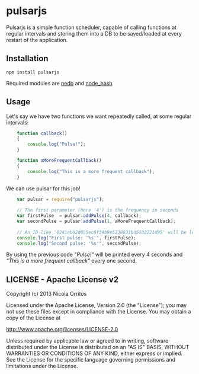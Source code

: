 pulsarjs
========

Pulsarjs is a simple function scheduler, capable of calling functions at regular intervals and storing them into a DB to be saved/loaded at every restart of the application.


Installation
------------
    npm install pulsarjs

Required modules are [nedb](https://github.com/louischatriot/nedb) and [node_hash](https://github.com/Marak/node_hash)


Usage
-----
Let's say we have two functions we want repeatedly called, at some regular intervals:
```javascript
    function callback()
    {
        console.log("Pulse!");
    }

    function aMoreFrequentCallback()
    {
        console.log("This is a more frequent callback");
    }
```

We can use pulsar for this job!
```javascript
    var pulsar = require("pulsarjs");
    
    // The first parameter (here '4') is the frequency in seconds
    var firstPulse  = pulsar.addPulse(4, callback);
    var secondPulse = pulsar.addPulse(1, aMoreFrequentCallback);
    
    // An ID like '0241abd2d055ec0f34b9e5238831bd5032221d95' will be logged
    console.log("First pulse: '%s'", firstPulse);
    console.log("Second pulse: '%s'", secondPulse);
```
    
By using the previous code _"Pulse!"_ will be printed every 4 seconds and _"This is a more frequent callback"_ every one second.



LICENSE - Apache License v2
---------------------------
Copyright (c) 2013 Nicola Orritos

Licensed under the Apache License, Version 2.0 (the "License");
you may not use these files except in compliance with the License.
You may obtain a copy of the License at

   http://www.apache.org/licenses/LICENSE-2.0

Unless required by applicable law or agreed to in writing, software
distributed under the License is distributed on an "AS IS" BASIS,
WITHOUT WARRANTIES OR CONDITIONS OF ANY KIND, either express or implied.
See the License for the specific language governing permissions and
limitations under the License.


